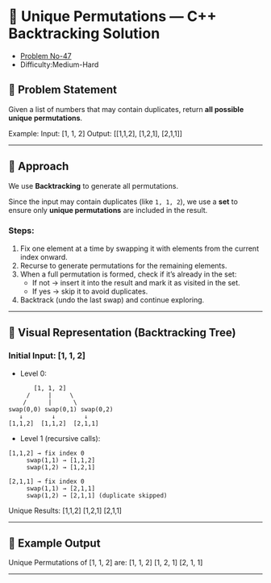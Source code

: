 # 🧩 Unique Permutations — C++ Backtracking Solution

- [Problem No-47](https://leetcode.com/problems/permutations-ii/description/)
- Difficulty:Medium-Hard
## 📘 Problem Statement
Given a list of numbers that may contain duplicates, return **all possible unique permutations**.

Example:
Input: [1, 1, 2]
Output: [[1,1,2], [1,2,1], [2,1,1]]

---

## 🧠 Approach

We use **Backtracking** to generate all permutations.

Since the input may contain duplicates (like `1, 1, 2`), we use a **set** to ensure only **unique permutations** are included in the result.

### Steps:
1. Fix one element at a time by swapping it with elements from the current index onward.  
2. Recurse to generate permutations for the remaining elements.  
3. When a full permutation is formed, check if it’s already in the set:  
   - If not → insert it into the result and mark it as visited in the set.  
   - If yes → skip it to avoid duplicates.  
4. Backtrack (undo the last swap) and continue exploring.

---

## 🌳 Visual Representation (Backtracking Tree)

### Initial Input: [1, 1, 2]
- Level 0:
```
       [1, 1, 2]
     /     |     \
    /      |      \
swap(0,0) swap(0,1) swap(0,2)
   ↓        ↓        ↓
[1,1,2]  [1,1,2]  [2,1,1]
```
- Level 1 (recursive calls):
```
[1,1,2] → fix index 0
     swap(1,1) → [1,1,2]
     swap(1,2) → [1,2,1]

[2,1,1] → fix index 0
     swap(1,1) → [2,1,1]
     swap(1,2) → [2,1,1] (duplicate skipped)
```

Unique Results:
[1,1,2]
[1,2,1]
[2,1,1]

---

## 🧾 Example Output


Unique Permutations of [1, 1, 2] are:
[1, 1, 2]
[1, 2, 1]
[2, 1, 1]

---
